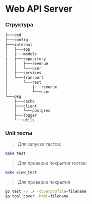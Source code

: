 # Web API Server

### Структура
```bash
├───cmd
├───config
├───internal
│   ├───app
│   ├───models
│   ├───repository
│   │   ├───revenue
│   │   └───user
│   ├───services
│   └───transport
│       └───rest
│           ├───revenue
│           └───user
└───pkg
    ├───cache
    ├───client
    │   └───postgres
    ├───logger
    └───utils
```

### Unit тесты
>   Для запуска тестов:

```bash
make test
```

>   Для проверки покрытия тестов:

```bash
make view_test
```

>   Для проверки покрытия
```bash
go test -v ./ -coverprofile=filename
go tool cover -html=filename
```